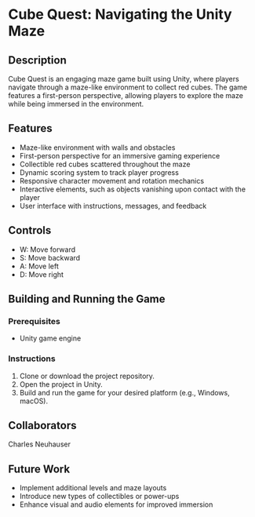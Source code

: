 # Cube Quest: Navigating the Unity Maze

## Description
Cube Quest is an engaging maze game built using Unity, where players navigate through a maze-like environment to collect red cubes. The game features a first-person perspective, allowing players to explore the maze while being immersed in the environment.

## Features
- Maze-like environment with walls and obstacles
- First-person perspective for an immersive gaming experience
- Collectible red cubes scattered throughout the maze
- Dynamic scoring system to track player progress
- Responsive character movement and rotation mechanics
- Interactive elements, such as objects vanishing upon contact with the player
- User interface with instructions, messages, and feedback

## Controls
- W: Move forward
- S: Move backward
- A: Move left
- D: Move right

## Building and Running the Game

### Prerequisites
- Unity game engine

### Instructions
1. Clone or download the project repository.
2. Open the project in Unity.
3. Build and run the game for your desired platform (e.g., Windows, macOS).

## Collaborators 
Charles Neuhauser 

## Future Work
- Implement additional levels and maze layouts
- Introduce new types of collectibles or power-ups
- Enhance visual and audio elements for improved immersion
